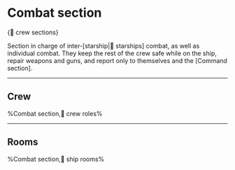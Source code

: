 # Combat section

{📛 crew sections}

Section in charge of inter-[starship|🚀 starships] combat, as well as individual combat. They keep the rest of the crew safe while on the ship, repair weapons and guns, and report only to themselves and the [Command section].

---

## **Crew**
%Combat section,💼 crew roles%

---

## **Rooms**
%Combat section,🚻 ship rooms%
